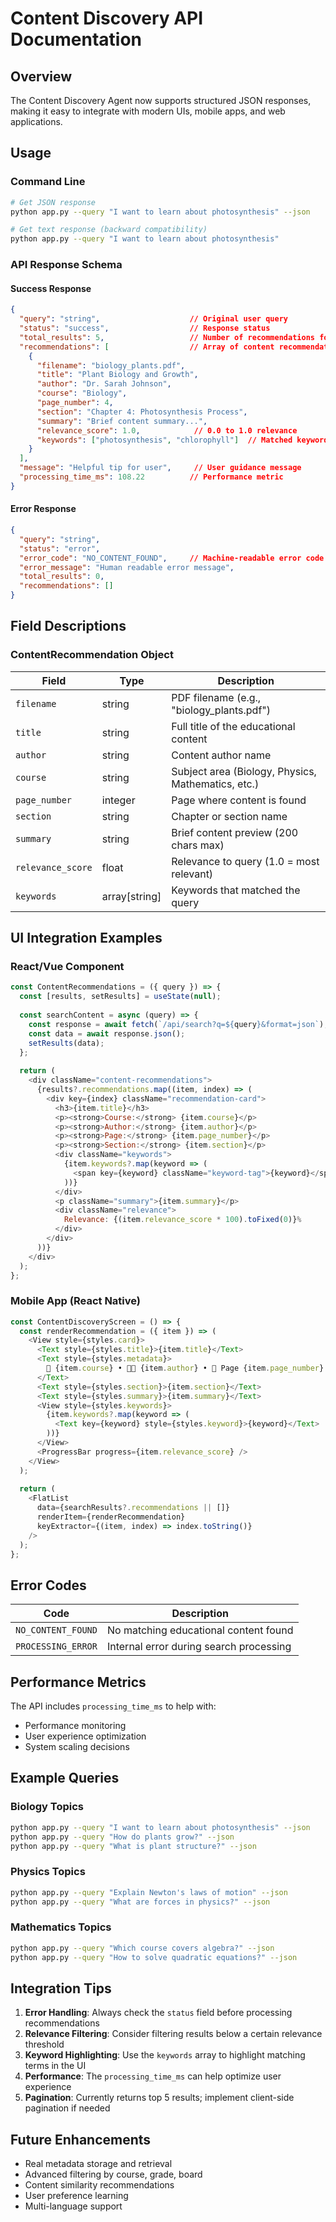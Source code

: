 # Content Discovery API Documentation

## Overview
The Content Discovery Agent now supports structured JSON responses, making it easy to integrate with modern UIs, mobile apps, and web applications.

## Usage

### Command Line
```bash
# Get JSON response
python app.py --query "I want to learn about photosynthesis" --json

# Get text response (backward compatibility)
python app.py --query "I want to learn about photosynthesis"
```

### API Response Schema

#### Success Response
```json
{
  "query": "string",                    // Original user query
  "status": "success",                  // Response status
  "total_results": 5,                   // Number of recommendations found
  "recommendations": [                  // Array of content recommendations
    {
      "filename": "biology_plants.pdf",
      "title": "Plant Biology and Growth",
      "author": "Dr. Sarah Johnson",
      "course": "Biology",
      "page_number": 4,
      "section": "Chapter 4: Photosynthesis Process",
      "summary": "Brief content summary...",
      "relevance_score": 1.0,            // 0.0 to 1.0 relevance
      "keywords": ["photosynthesis", "chlorophyll"]  // Matched keywords
    }
  ],
  "message": "Helpful tip for user",     // User guidance message
  "processing_time_ms": 108.22          // Performance metric
}
```

#### Error Response
```json
{
  "query": "string",
  "status": "error",
  "error_code": "NO_CONTENT_FOUND",     // Machine-readable error code
  "error_message": "Human readable error message",
  "total_results": 0,
  "recommendations": []
}
```

## Field Descriptions

### ContentRecommendation Object
| Field | Type | Description |
|-------|------|-------------|
| `filename` | string | PDF filename (e.g., "biology_plants.pdf") |
| `title` | string | Full title of the educational content |
| `author` | string | Content author name |
| `course` | string | Subject area (Biology, Physics, Mathematics, etc.) |
| `page_number` | integer | Page where content is found |
| `section` | string | Chapter or section name |
| `summary` | string | Brief content preview (200 chars max) |
| `relevance_score` | float | Relevance to query (1.0 = most relevant) |
| `keywords` | array[string] | Keywords that matched the query |

## UI Integration Examples

### React/Vue Component
```javascript
const ContentRecommendations = ({ query }) => {
  const [results, setResults] = useState(null);
  
  const searchContent = async (query) => {
    const response = await fetch(`/api/search?q=${query}&format=json`);
    const data = await response.json();
    setResults(data);
  };
  
  return (
    <div className="content-recommendations">
      {results?.recommendations.map((item, index) => (
        <div key={index} className="recommendation-card">
          <h3>{item.title}</h3>
          <p><strong>Course:</strong> {item.course}</p>
          <p><strong>Author:</strong> {item.author}</p>
          <p><strong>Page:</strong> {item.page_number}</p>
          <p><strong>Section:</strong> {item.section}</p>
          <div className="keywords">
            {item.keywords?.map(keyword => (
              <span key={keyword} className="keyword-tag">{keyword}</span>
            ))}
          </div>
          <p className="summary">{item.summary}</p>
          <div className="relevance">
            Relevance: {(item.relevance_score * 100).toFixed(0)}%
          </div>
        </div>
      ))}
    </div>
  );
};
```

### Mobile App (React Native)
```javascript
const ContentDiscoveryScreen = () => {
  const renderRecommendation = ({ item }) => (
    <View style={styles.card}>
      <Text style={styles.title}>{item.title}</Text>
      <Text style={styles.metadata}>
        📖 {item.course} • 👨‍🏫 {item.author} • 📄 Page {item.page_number}
      </Text>
      <Text style={styles.section}>{item.section}</Text>
      <Text style={styles.summary}>{item.summary}</Text>
      <View style={styles.keywords}>
        {item.keywords?.map(keyword => (
          <Text key={keyword} style={styles.keyword}>{keyword}</Text>
        ))}
      </View>
      <ProgressBar progress={item.relevance_score} />
    </View>
  );
  
  return (
    <FlatList
      data={searchResults?.recommendations || []}
      renderItem={renderRecommendation}
      keyExtractor={(item, index) => index.toString()}
    />
  );
};
```

## Error Codes

| Code | Description |
|------|-------------|
| `NO_CONTENT_FOUND` | No matching educational content found |
| `PROCESSING_ERROR` | Internal error during search processing |

## Performance Metrics

The API includes `processing_time_ms` to help with:
- Performance monitoring
- User experience optimization
- System scaling decisions

## Example Queries

### Biology Topics
```bash
python app.py --query "I want to learn about photosynthesis" --json
python app.py --query "How do plants grow?" --json
python app.py --query "What is plant structure?" --json
```

### Physics Topics
```bash
python app.py --query "Explain Newton's laws of motion" --json
python app.py --query "What are forces in physics?" --json
```

### Mathematics Topics
```bash
python app.py --query "Which course covers algebra?" --json
python app.py --query "How to solve quadratic equations?" --json
```

## Integration Tips

1. **Error Handling**: Always check the `status` field before processing recommendations
2. **Relevance Filtering**: Consider filtering results below a certain relevance threshold
3. **Keyword Highlighting**: Use the `keywords` array to highlight matching terms in the UI
4. **Performance**: The `processing_time_ms` can help optimize user experience
5. **Pagination**: Currently returns top 5 results; implement client-side pagination if needed

## Future Enhancements

- Real metadata storage and retrieval
- Advanced filtering by course, grade, board
- Content similarity recommendations
- User preference learning
- Multi-language support

